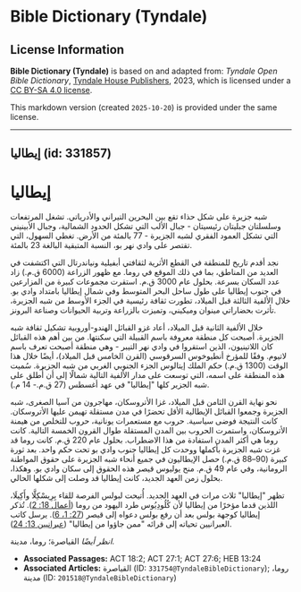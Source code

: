 # Bible Dictionary (Tyndale)

## License Information

**Bible Dictionary (Tyndale)** is based on and adapted from: _Tyndale Open Bible Dictionary_, [Tyndale House Publishers](https://tyndaleopenresources.com/), 2023, which is licensed under a [CC BY-SA 4.0 license](https://creativecommons.org/licenses/by-sa/4.0/legalcode.en).

This markdown version (created `2025-10-20`) is provided under the same license.



--------------------------------

## إيطاليا (id: 331857)

إيطاليا
=======

شبه جزيرة على شكل حذاء تقع بين البحرين التيراني والأدرياتي. تشغل المرتفعات وسلسلتان جبليتان رئيسيتان \- جبال الألب التي تشكل الحدود الشمالية، وجبال الأبينيني التي تشكل العمود الفقري لشبه الجزيرة \- 77 بالمئة من الأرض. تغطي السهول، التي تقتصر على وادي نهر بو، النسبة المتبقية البالغة 23 بالمئة.

نجد أقدم تاريخ للمنطقة في القطع الأثرية لثقافتي أبفيلية ونياندرتال التي اكتشفت في العديد من المناطق، بما في ذلك الموقع في روما. مع ظهور الزراعة (6000 ق.م.) زاد عدد السكان بسرعة. بحلول عام 3000 ق.م. استقرت مجموعات كبيرة من المزارعين في جنوب إيطاليا على طول ساحل البحر المتوسط وفي شمال إيطاليا بامتداد وادي بو. خلال الألفية الثالثة قبل الميلاد، تطورت ثقافة رئيسية في الجزء الأوسط من شبه الجزيرة، تأثرت بحضاراتي مينوان وميكيني، وتميزت بالزراعة وتربية الحيوانات وصناعة البرونز.

خلال الألفية الثانية قبل الميلاد، أعاد غزو القبائل الهندو\-أوروبية تشكيل ثقافة شبه الجزيرة. أصبحت كل منطقة معروفة باسم القبيلة التي سكنتها. من بين أهم هذه القبائل كان اللاتينيون، الذين استقروا في وادي نهر التيبر \- وهي منطقة أصبحت تعرف باسم لاتيوم. وفقًا للمؤرخ أنطيوخوس السرقوسي (القرن الخامس قبل الميلاد)، أيضًا خلال هذا الوقت (1300 ق.م.) حكم الملك إيتالوس الجزء الجنوبي الغربي من شبه الجزيرة. سُميت هذه المنطقة على اسمه، التي توسعت على مدار الألفية التالية شمالًا إلى أن أُطلق على شبه الجزير كلها "إيطاليا" في عهد أغسطس (27 ق.م.\- 14 م.).

نحو نهاية القرن الثامن قبل الميلاد، غزا الأتروسكان، مهاجرون من آسيا الصغرى، شبه الجزيرة وجمعوا القبائل الإيطالية الأقل تحضرًا في مدن مستقلة تهيمن عليها الأتروسكان. كانت النتيجة فوضى سياسية. حروب مع مستعمرات يونانية، حروب للتخلص من هيمنة الأتروسكان، واستمرت الحروب بين المدن المستقلة طوال القرون الخمسة التالية. كانت روما هي أكثر المدن استفادة من هذا الاضطراب. بحلول عام 220 ق.م. كانت روما قد غزت شبه الجزيرة بأكملها ووحدت كل إيطاليا جنوب وادي بو تحت حكم واحد. بعد ثورة كبيرة (90–88 ق.م.) حصل الإيطاليون في جميع أنحاء شبه الجزيرة على حقوق المواطنة الرومانية، وفي عام 49 ق.م. منح يوليوس قيصر هذه الحقوق إلى سكان وادي بو. وهكذا، بحلول زمن العهد الجديد، كانت إيطاليا قد وصلت إلى شكلها الحالي.

تظهر "إيطاليا" ثلاث مرات في العهد الجديد. أُتيحت لبولس الفرصة للقاء بِرِيسْكِلَّا وأَكِيلَا، اللذين قدما مؤخرًا من إيطاليا لأن كُلُودِيُوس طرد اليهود من روما ([أعمال 18: 2](https://ref.ly/Acts18:2)). تُذكر إيطاليا كوجهة بولس بعد أن رفع بولس دعواه إلى قيصر ([27: 1، 6](https://ref.ly/Acts27:1)). يرسل كاتب العبرانيين تحياته إلى قرائه "ممن جاؤوا من إيطاليا" ([عبرانيين 13: 24](https://ref.ly/Heb13:24)).

*انظر أيضًا* القياصرة؛ روما، مدينة.

* **Associated Passages:** ACT 18:2; ACT 27:1; ACT 27:6; HEB 13:24
* **Associated Articles:** القياصرة (ID: `331754@TyndaleBibleDictionary`); روما، مدينة (ID: `201518@TyndaleBibleDictionary`)

